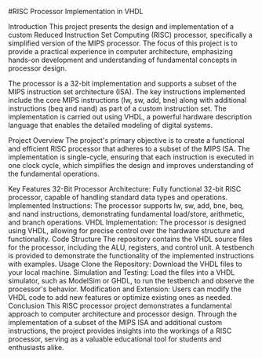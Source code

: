 #RISC Processor Implementation in VHDL

Introduction
This project presents the design and implementation of a custom Reduced Instruction Set Computing (RISC) processor, specifically a simplified version of the MIPS processor. The focus of this project is to provide a practical experience in computer architecture, emphasizing hands-on development and understanding of fundamental concepts in processor design.

The processor is a 32-bit implementation and supports a subset of the MIPS instruction set architecture (ISA). The key instructions implemented include the core MIPS instructions (lw, sw, add, bne) along with additional instructions (beq and nand) as part of a custom instruction set. The implementation is carried out using VHDL, a powerful hardware description language that enables the detailed modeling of digital systems.

Project Overview
The project's primary objective is to create a functional and efficient RISC processor that adheres to a subset of the MIPS ISA. The implementation is single-cycle, ensuring that each instruction is executed in one clock cycle, which simplifies the design and improves understanding of the fundamental operations.

Key Features
32-Bit Processor Architecture: Fully functional 32-bit RISC processor, capable of handling standard data types and operations.
Implemented Instructions: The processor supports lw, sw, add, bne, beq, and nand instructions, demonstrating fundamental load/store, arithmetic, and branch operations.
VHDL Implementation: The processor is designed using VHDL, allowing for precise control over the hardware structure and functionality.
Code Structure
The repository contains the VHDL source files for the processor, including the ALU, registers, and control unit.
A testbench is provided to demonstrate the functionality of the implemented instructions with examples.
Usage
Clone the Repository: Download the VHDL files to your local machine.
Simulation and Testing: Load the files into a VHDL simulator, such as ModelSim or GHDL, to run the testbench and observe the processor's behavior.
Modification and Extension: Users can modify the VHDL code to add new features or optimize existing ones as needed.
Conclusion
This RISC processor project demonstrates a fundamental approach to computer architecture and processor design. Through the implementation of a subset of the MIPS ISA and additional custom instructions, the project provides insights into the workings of a RISC processor, serving as a valuable educational tool for students and enthusiasts alike.
